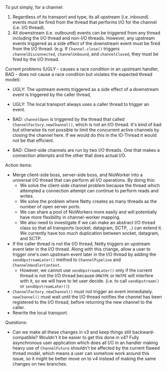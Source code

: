 To put simply, for a channel:

1. Regardless of its transport and type, its all upstream (i.e. inbound) events must be fired from the thread that performs I/O for the channel (i.e. I/O thread).
1. All downstream (i.e. outbound) events can be triggered from any thread including the I/O thread and non-I/O threads.  However, any upstream events triggered as a side effect of the downstream event must be fired from the I/O thread. (e.g. If `Channel.close()` triggers `channelDisconnected`, `channelUnbound`, and `channelClosed`, they must be fired by the I/O thread.

Current problems (UGLY - causes a race condition in an upstream handler, BAD - does not cause a race condition but violates the expected thread model):

* UGLY: The upstream events triggered as a side effect of a downstream event is triggered by the caller thread, 
* UGLY: The local transport always uses a caller thread to trigger an event.
* BAD: `channelOpen` is triggered by the thread that called `ChannelFactory.newChannel()`, which is not an I/O thread.
       It's kind of bad but otherwise its not possible to  limit the concurrent active channels by closing the channel here. If we would do this in the IO-Thread it would not be that efficient.

* BAD: Client-side channels are run by two I/O threads.  One that makes a connection attempts and the other that does actual I/O.

Action items:

* Merge client-side boss, server-side boss, and NioWorker into a universal I/O thread that can perform all I/O operations.  By doing this:
  * We solve the client-side channel problem because the thread which attempted a connection attempt can continue to perform reads and writes.
  * We solve the problem where Netty creates as many threads as the number of open server ports.
  * We can share a pool of NioWorkers more easily and will potentially have more flexibility in channel-worker mapping.
  * We also need to investigate if we can make an abstract I/O thread class so that all transports (socket, datagram, SCTP, ..) can extend it.  We currently have too much duplication between socket, datagram, and SCTP.
* If the caller thread is not the I/O thread, Netty triggers an upstream event later in the I/O thread.  Along with this change, allow a user to trigger one's own upstream event later in the I/O thread by adding the `sendUpstreamLater()` method to `ChannelPipeline` and `ChannelHandlerContext`.
  * However, we cannot use `sendUpstreamLater()` only if the current thread is not the I/O thread because `OMATPE` or `MATPE` will interfere with it, so we will have to let user decide. (i.e. to call `sendUpstream()` or `sendUpstreamLater()`)
* `ChannelFactory.newChannel()` must not trigger an event immediately.  `newChannel()` must wait until the I/O thread notifies the channel has been registered to the I/O thread, before returning the new channel to the caller.  
* Rewrite the local transport.

Questions:

* Can we make all these changes in v3 and keep things still backward-compatible?  Wouldn't it be easier to get this done in v4?  Fully asynchronous user application which does all I/O in an handler making heavy use of `ChannelFuture` shouldn't be affected by the current flawed thread model, which means a user can somehow work around this issue, so it might be better move on to v4 instead of making the same changes on two branches.


